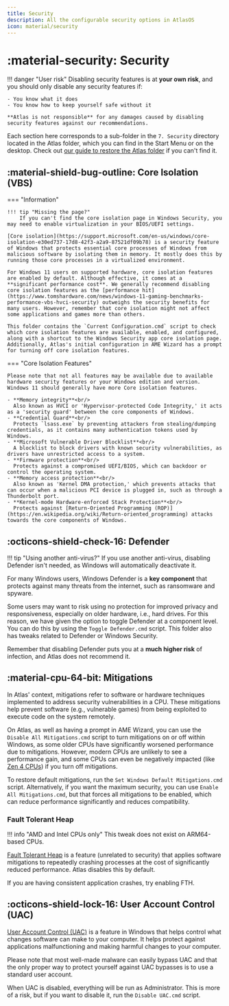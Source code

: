 ```yaml
---
title: Security
description: All the configurable security options in AtlasOS
icon: material/security
---
```


# :material-security: Security

!!! danger "User risk"
    Disabling security features is at **your own risk**, and you should only disable any security features if:

    - You know what it does
    - You know how to keep yourself safe without it

    **Atlas is not responsible** for any damages caused by disabling security features against our recommendations.

Each section here corresponds to a sub-folder in the `7. Security` directory located in the Atlas folder, which you can find in the Start Menu or on the desktop. Check out [our guide to restore the Atlas folder](../../../general-faq/atlas-folder-missing.md) if you can't find it.

## :material-shield-bug-outline: Core Isolation (VBS)

=== "Information"


    !!! tip "Missing the page?"
        If you can't find the core isolation page in Windows Security, you may need to enable virtualization in your BIOS/UEFI settings.

    [Core isolation](https://support.microsoft.com/en-us/windows/core-isolation-e30ed737-17d8-42f3-a2a9-87521df09b78) is a security feature of Windows that protects essential core processes of Windows from malicious software by isolating them in memory. It mostly does this by running those core processes in a virtualized environment.
    
    For Windows 11 users on supported hardware, core isolation features are enabled by default. Although effective, it comes at a **significant performance cost**. We generally recommend disabling core isolation features as the [performance hit](https://www.tomshardware.com/news/windows-11-gaming-benchmarks-performance-vbs-hvci-security) outweighs the security benefits for many users. However, remember that core isolation might not affect some applications and games more than others.

    This folder contains the `Current Configuration.cmd` script to check which core isolation features are available, enabled, and configured, along with a shortcut to the Windows Security app core isolation page. Additionally, Atlas's initial configuration in AME Wizard has a prompt for turning off core isolation features.

=== "Core Isolation Features"

    Please note that not all features may be available due to available hardware security features or your Windows edition and version. Windows 11 should generally have more Core isolation features.

    - **Memory integrity**<br/>
      Also known as HVCI or 'Hypervisor-protected Code Integrity,' it acts as a 'security guard' between the core components of Windows.
    - **Credential Guard**<br/>
      Protects `lsass.exe` by preventing attackers from stealing/dumping credentials, as it contains many authentication tokens used by Windows.
    - **Microsoft Vulnerable Driver Blocklist**<br/>
      A blocklist to block drivers with known security vulnerabilities, as drivers have unrestricted access to a system.
    - **Firmware protection**<br/>
      Protects against a compromised UEFI/BIOS, which can backdoor or control the operating system.
    - **Memory access protection**<br/>
      Also known as 'Kernel DMA protection,' which prevents attacks that can occur when a malicious PCI device is plugged in, such as through a Thunderbolt port.
    - **Kernel-mode Hardware-enforced Stack Protection**<br/>
      Protects against [Return-Oriented Programming (ROP)](https://en.wikipedia.org/wiki/Return-oriented_programming) attacks towards the core components of Windows.


## :octicons-shield-check-16: Defender

!!! tip "Using another anti-virus?"
    If you use another anti-virus, disabling Defender isn't needed, as Windows will automatically deactivate it.

For many Windows users, Windows Defender is a **key component** that protects against many threats from the internet, such as ransomware and spyware.

Some users may want to risk using no protection for improved privacy and responsiveness, especially on older hardware, i.e., hard drives.
For this reason, we have given the option to toggle Defender at a component level. You can do this by using the `Toggle Defender.cmd` script.
This folder also has tweaks related to Defender or Windows Security.

Remember that disabling Defender puts you at a **much higher risk** of infection, and Atlas does not recommend it.

## :material-cpu-64-bit: Mitigations

In Atlas' context, mitigations refer to software or hardware techniques implemented to address security vulnerabilities in a CPU. These mitigations help prevent software (e.g., vulnerable games) from being exploited to execute code on the system remotely.

On Atlas, as well as having a prompt in AME Wizard, you can use the `Disable All Mitigations.cmd` script to turn mitigations on or off within Windows, as some older CPUs have significantly worsened performance due to mitigations. However, modern CPUs are unlikely to see a performance gain, and some CPUs can even be negatively impacted (like [Zen 4 CPUs](https://www.phoronix.com/news/AMD-Zen-4-Mitigations-Off)) if you turn off mitigations.

To restore default mitigations, run the `Set Windows Default Mitigations.cmd` script. Alternatively, if you want the maximum security, you can use `Enable All Mitigations.cmd`, but that forces all mitigations to be enabled, which can reduce performance significantly and reduces compatibility.

### Fault Tolerant Heap

!!! info "AMD and Intel CPUs only"
    This tweak does not exist on ARM64-based CPUs.

[Fault Tolerant Heap](https://learn.microsoft.com/en-us/windows/win32/win7appqual/fault-tolerant-heap "Microsoft FTH documentation") is a feature (unrelated to security) that applies software mitigations to repeatedly crashing processes at the cost of significantly reduced performance. Atlas disables this by default.

If you are having consistent application crashes, try enabling FTH.

## :octicons-shield-lock-16: User Account Control (UAC)

[User Account Control (UAC)](https://en.wikipedia.org/wiki/User_Account_Control) is a feature in Windows that helps control what changes software can make to your computer. It helps protect against applications malfunctioning and making harmful changes to your computer.

Please note that most well-made malware can easily bypass UAC and that the only proper way to protect yourself against UAC bypasses is to use a standard user account.

When UAC is disabled, everything will be run as Administrator. This is more of a risk, but if you want to disable it, run the `Disable UAC.cmd` script.
